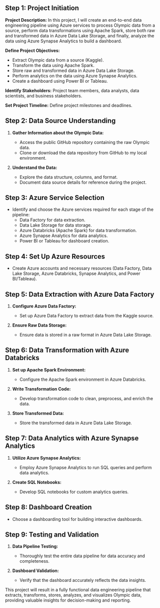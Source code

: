 ## Step 1: Project Initiation

**Project Description:** In this project, I will create an end-to-end data engineering pipeline using Azure services to process Olympic data from a source, perform data transformations using Apache Spark, store both raw and transformed data in Azure Data Lake Storage, and finally, analyze the data using Azure Synapse Analytics to build a dashboard.

**Define Project Objectives:**
- Extract Olympic data from a source (Kaggle).
- Transform the data using Apache Spark.
- Store raw and transformed data in Azure Data Lake Storage.
- Perform analytics on the data using Azure Synapse Analytics.
- Create a dashboard using Power BI or Tableau.

**Identify Stakeholders:** Project team members, data analysts, data scientists, and business stakeholders.

**Set Project Timeline:** Define project milestones and deadlines.

## Step 2: Data Source Understanding

1. **Gather Information about the Olympic Data:**
   - Access the public GitHub repository containing the raw Olympic data.
   - Clone or download the data repository from GitHub to my local environment.

2. **Understand the Data:**
   - Explore the data structure, columns, and format.
   - Document data source details for reference during the project.

## Step 3: Azure Service Selection

- Identify and choose the Azure services required for each stage of the pipeline:
  - Data Factory for data extraction.
  - Data Lake Storage for data storage.
  - Azure Databricks (Apache Spark) for data transformation.
  - Azure Synapse Analytics for data analytics.
  - Power BI or Tableau for dashboard creation.

## Step 4: Set Up Azure Resources

- Create Azure accounts and necessary resources (Data Factory, Data Lake Storage, Azure Databricks, Synapse Analytics, and Power BI/Tableau).

## Step 5: Data Extraction with Azure Data Factory

1. **Configure Azure Data Factory:**
   - Set up Azure Data Factory to extract data from the Kaggle source.

2. **Ensure Raw Data Storage:**
   - Ensure data is stored in a raw format in Azure Data Lake Storage.

## Step 6: Data Transformation with Azure Databricks

1. **Set up Apache Spark Environment:**
   - Configure the Apache Spark environment in Azure Databricks.

2. **Write Transformation Code:**
   - Develop transformation code to clean, preprocess, and enrich the data.

3. **Store Transformed Data:**
   - Store the transformed data in Azure Data Lake Storage.

## Step 7: Data Analytics with Azure Synapse Analytics

1. **Utilize Azure Synapse Analytics:**
   - Employ Azure Synapse Analytics to run SQL queries and perform data analytics.

2. **Create SQL Notebooks:**
   - Develop SQL notebooks for custom analytics queries.


## Step 8: Dashboard Creation

- Choose a dashboarding tool for building interactive dashboards.

## Step 9: Testing and Validation

1. **Data Pipeline Testing:**
   - Thoroughly test the entire data pipeline for data accuracy and completeness.

2. **Dashboard Validation:**
   - Verify that the dashboard accurately reflects the data insights.



This project will result in a fully functional data engineering pipeline that extracts, transforms, stores, analyzes, and visualizes Olympic data, providing valuable insights for decision-making and reporting.



